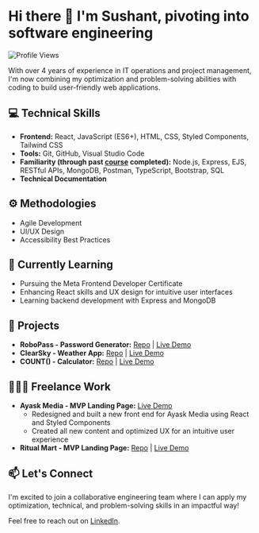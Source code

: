# Hi there 👋 I'm Sushant, pivoting into software engineering

![Profile Views](https://komarev.com/ghpvc/?username=sushantkadam15) 

With over 4 years of experience in IT operations and project management, I'm now combining my optimization and problem-solving abilities with coding to build user-friendly web applications.

## 💻 Technical Skills

- **Frontend:** React, JavaScript (ES6+), HTML, CSS, Styled Components, Tailwind CSS
- **Tools:** Git, GitHub, Visual Studio Code
- **Familiarity (through past [course](https://www.udemy.com/course/the-web-developer-bootcamp/) completed):**  Node.js, Express, EJS, RESTful APIs, MongoDB, Postman, TypeScript, Bootstrap, SQL
- **Technical Documentation**

## ⚙️ Methodologies

- Agile Development
- UI/UX Design
- Accessibility Best Practices

## 🔭 Currently Learning

- Pursuing the Meta Frontend Developer Certificate
- Enhancing React skills and UX design for intuitive user interfaces
- Learning backend development with Express and MongoDB

## 🚀 Projects

- **RoboPass - Password Generator:** [Repo](https://github.com/sushantkadam15/robopass-react) | [Live Demo](https://robopass.sushantk.com/)
- **ClearSky - Weather App:** [Repo](https://github.com/sushantkadam15/clearsky) | [Live Demo](https://shy-ruby-harp-seal-yoke.cyclic.cloud/)
- **COUNT() - Calculator:** [Repo](https://github.com/sushantkadam15/count-react-calculator) | [Live Demo](https://count.sushantk.com/)

## 👨🏻‍💻 Freelance Work

- **Ayask Media - MVP Landing Page:** [Live Demo](https://ayaskmedia.com/)
  - Redesigned and built a new front end for Ayask Media using React and Styled Components
  - Created all new content and optimized UX for an intuitive user experience
- **Ritual Mart - MVP Landing Page:** [Repo](https://github.com/sushantkadam15/ritual-mart) | [Live Demo](https://ritualmart.com/)

## 📫 Let's Connect

I'm excited to join a collaborative engineering team where I can apply my optimization, technical, and problem-solving skills in an impactful way!

Feel free to reach out on [LinkedIn](https://www.linkedin.com/in/sushant-p-kadam/).

